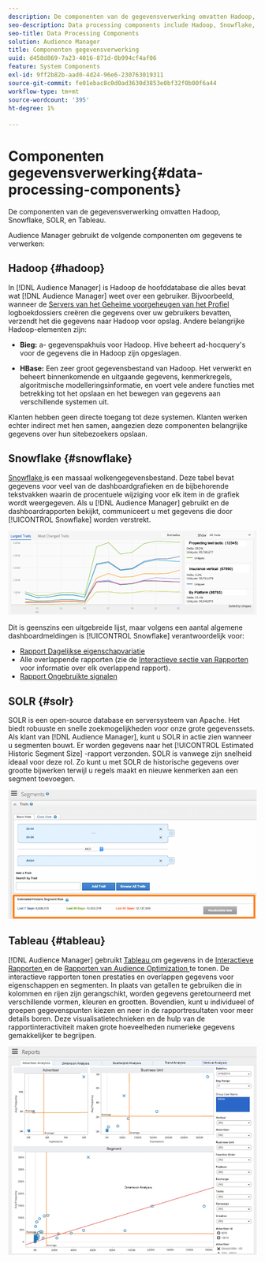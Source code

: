 ```yaml
---
description: De componenten van de gegevensverwerking omvatten Hadoop, Snowflake, SOLR, en Tableau.
seo-description: Data processing components include Hadoop, Snowflake, SOLR, and Tableau.
seo-title: Data Processing Components
solution: Audience Manager
title: Componenten gegevensverwerking
uuid: d458d869-7a23-4016-871d-0b994cf4af06
feature: System Components
exl-id: 9ff2b82b-aad0-4d24-96e6-230763019311
source-git-commit: fe01ebac8c0d0ad3630d3853e0bf32f0b00f6a44
workflow-type: tm+mt
source-wordcount: '395'
ht-degree: 1%

---
```


# Componenten gegevensverwerking{#data-processing-components}

De componenten van de gegevensverwerking omvatten Hadoop, Snowflake, SOLR, en Tableau.

<!-- 

c_comproc.xml

 -->

Audience Manager gebruikt de volgende componenten om gegevens te verwerken:

## Hadoop {#hadoop}

In [!DNL Audience Manager] is Hadoop de hoofddatabase die alles bevat wat [!DNL Audience Manager] weet over een gebruiker. Bijvoorbeeld, wanneer de [ Servers van het Geheime voorgeheugen van het Profiel ](../../reference/system-components/components-data-collection.md) logboekdossiers creëren die gegevens over uw gebruikers bevatten, verzendt het die gegevens naar Hadoop voor opslag. Andere belangrijke Hadoop-elementen zijn:

* **Bieg:** a- gegevenspakhuis voor Hadoop. Hive beheert ad-hocquery&#39;s voor de gegevens die in Hadoop zijn opgeslagen.

* **HBase:** Een zeer groot gegevensbestand van Hadoop. Het verwerkt en beheert binnenkomende en uitgaande gegevens, kenmerkregels, algoritmische modelleringsinformatie, en voert vele andere functies met betrekking tot het opslaan en het bewegen van gegevens aan verschillende systemen uit.

Klanten hebben geen directe toegang tot deze systemen. Klanten werken echter indirect met hen samen, aangezien deze componenten belangrijke gegevens over hun sitebezoekers opslaan.

## Snowflake {#snowflake}

[ Snowflake ](https://www.snowflake.net/) is een massaal wolkengegevensbestand. Deze tabel bevat gegevens voor veel van de dashboardgrafieken en de bijbehorende tekstvakken waarin de procentuele wijziging voor elk item in de grafiek wordt weergegeven. Als u [!DNL Audience Manager] gebruikt en de dashboardrapporten bekijkt, communiceert u met gegevens die door [!UICONTROL Snowflake] worden verstrekt.



![](assets/dashboardreport.png)

Dit is geenszins een uitgebreide lijst, maar volgens een aantal algemene dashboardmeldingen is [!UICONTROL Snowflake] verantwoordelijk voor:

* [Rapport Dagelijkse eigenschapvariatie](/help/using/reporting/audience-optimization-reports/daily-trait-variation-report.md)
* Alle overlappende rapporten (zie de [ Interactieve sectie van Rapporten ](/help/using/reporting/dynamic-reports/dynamic-reports.md) voor informatie over elk overlappend rapport).
* [Rapport Ongebruikte signalen](/help/using/reporting/dynamic-reports/unused-signals.md)

## SOLR {#solr}

SOLR is een open-source database en serversysteem van Apache. Het biedt robuuste en snelle zoekmogelijkheden voor onze grote gegevenssets. Als klant van [!DNL Audience Manager], kunt u SOLR in actie zien wanneer u segmenten bouwt. Er worden gegevens naar het [!UICONTROL Estimated Historic Segment Size] -rapport verzonden. SOLR is vanwege zijn snelheid ideaal voor deze rol. Zo kunt u met SOLR de historische gegevens over grootte bijwerken terwijl u regels maakt en nieuwe kenmerken aan een segment toevoegen.



![](assets/audsize.png)

## Tableau {#tableau}

[!DNL Audience Manager] gebruikt [ Tableau ](https://www.tableausoftware.com/) om gegevens in de [ Interactieve Rapporten ](../../reporting/dynamic-reports/dynamic-reports.md#interactive-and-overlap-reports) en de [ Rapporten van Audience Optimization ](../../reporting/audience-optimization-reports/audience-optimization-reports.md) te tonen. De interactieve rapporten tonen prestaties en overlappen gegevens voor eigenschappen en segmenten. In plaats van getallen te gebruiken die in kolommen en rijen zijn gerangschikt, worden gegevens geretourneerd met verschillende vormen, kleuren en grootten. Bovendien, kunt u individueel of groepen gegevenspunten kiezen en neer in de rapportresultaten voor meer details boren. Deze visualisatietechnieken en de hulp van de rapportinteractiviteit maken grote hoeveelheden numerieke gegevens gemakkelijker te begrijpen.



![](assets/advertiser_analytics.png)
